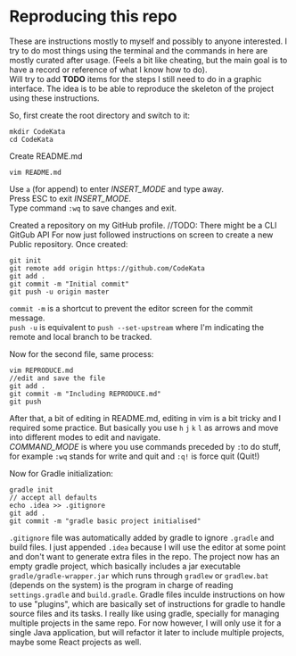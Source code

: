 # Reproducing this repo

These are instructions mostly to myself and possibly to anyone interested. 
I try to do most things using the terminal and the commands in here are mostly curated after usage. (Feels a bit like cheating, but the main goal is to have a record or reference of what I know how to do).  
Will try to add **TODO** items for the steps I still need to do in a graphic interface. 
The idea is to be able to reproduce the skeleton of the project using these instructions.

So, first create the root directory and switch to it:
~~~
mkdir CodeKata
cd CodeKata
~~~
Create README.md 
 
    vim README.md
Use `a` (for append) to enter _INSERT_MODE_ and type away.  
Press ESC to exit _INSERT_MODE_.  
Type command `:wq` to save changes and exit.

Created a repository on my GitHub profile. //TODO: There might be a CLI GitGub API
For now just followed instructions on screen to create a new Public repository. Once created:
~~~
git init
git remote add origin https://github.com/CodeKata
git add .
git commit -m "Initial commit"
git push -u origin master
~~~
`commit -m` is a shortcut to prevent the editor screen for the commit message.  
`push -u` is equivalent to `push --set-upstream` where I'm indicating the remote and local branch to be tracked.

Now for the second file, same process:
~~~
vim REPRODUCE.md
//edit and save the file
git add .
git commit -m "Including REPRODUCE.md"
git push
~~~

After that, a bit of editing in README.md, editing in vim is a bit tricky and I required some practice.
But basically you use `h` `j` `k` `l` as arrows and move into different modes to edit and navigate.  
_COMMAND_MODE_ is where you use commands preceded by `:`to do stuff, for example `:wq` stands for write and quit and `:q!` is force quit (Quit!)

Now for Gradle initialization:
~~~
gradle init
// accept all defaults
echo .idea >> .gitignore
git add .
git commit -m "gradle basic project initialised"
~~~
`.gitignore` file was automatically added by gradle to ignore `.gradle` and build files.
I just appended `.idea` because I will use the editor at some point and don't want to generate extra files in the repo.
The project now has an empty gradle project, which basically includes a jar executable `gradle/gradle-wrapper.jar` which runs through `gradlew` or `gradlew.bat` (depends on the system) is the program in charge of reading `settings.gradle` and `build.gradle`.
Gradle files inculde instructions on how to use "plugins", which are basically set of instructions for gradle to handle source files and its tasks.
I really like using gradle, specially for managing multiple projects in the same repo.
For now however, I will only use it for a single Java application, but will refactor it later to include multiple projects, maybe some React projects as well.
